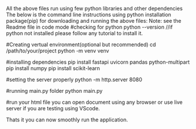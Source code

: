 All the above files run using few python libraries and other dependencies The below is the command line instructions using python installation package(pip) for downloading and running the above files:
Note:  see the Readme file in code mode
#checking for python
python --version
//if python not installed please follow any tutorial to install it.

#Creating vertual environment(optional but recommended)
cd /path/to/your/project
python -m venv venv

#installing dependencies
pip install fastapi uvicorn pandas python-multipart
pip install numpy
pip install scikit-learn

#setting the server properly
python -m http.server 8080

#running main.py folder
python main.py

#run your html file
you can open document using any browser or use live server if you are testing using VScode.


Thats it you can now smoothly run the application.
